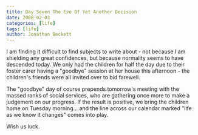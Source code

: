 ```yaml
---
title: Day Seven The Eve Of Yet Another Decision
date: 2008-02-03
categories: [life]
tags: [life]
author: Jonathan Beckett
---
```


I am finding it difficult to find subjects to write about - not because I am shielding any great confidences, but because normality seems to have descended today. We only had the children for half the day due to their foster carer having a "goodbye" session at her house this afternoon - the children's friends were all invited over to bid farewell.

The "goodbye" day of course prepends tomorrow's meeting with the massed ranks of social services, who are gathering once more to make a judgement on our progress. If the result is positive, we bring the children home on Tuesday morning... and the line across our calendar marked "life as we know it changes" comes into play.

Wish us luck.